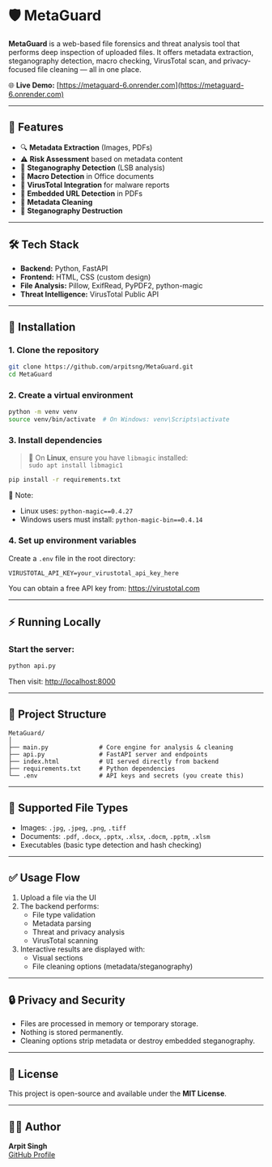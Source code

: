 
# 🛡️ MetaGuard

**MetaGuard** is a web-based file forensics and threat analysis tool that performs deep inspection of uploaded files. It offers metadata extraction, steganography detection, macro checking, VirusTotal scan, and privacy-focused file cleaning — all in one place.

🌐 **Live Demo:** [https://metaguard-6.onrender.com](https://metaguard-6.onrender.com)

---

## 📌 Features

- 🔍 **Metadata Extraction** (Images, PDFs)
- ⚠️ **Risk Assessment** based on metadata content
- 🧬 **Steganography Detection** (LSB analysis)
- 📜 **Macro Detection** in Office documents
- 🦠 **VirusTotal Integration** for malware reports
- 🔗 **Embedded URL Detection** in PDFs
- 🧹 **Metadata Cleaning**
- 🔧 **Steganography Destruction**

---

## 🛠️ Tech Stack

- **Backend:** Python, FastAPI
- **Frontend:** HTML, CSS (custom design)
- **File Analysis:** Pillow, ExifRead, PyPDF2, python-magic
- **Threat Intelligence:** VirusTotal Public API

---

## 🚀 Installation

### 1. Clone the repository

```bash
git clone https://github.com/arpitsng/MetaGuard.git
cd MetaGuard
```

### 2. Create a virtual environment

```bash
python -m venv venv
source venv/bin/activate  # On Windows: venv\Scripts\activate
```

### 3. Install dependencies

> 🐧 On **Linux**, ensure you have `libmagic` installed:  
> `sudo apt install libmagic1`

```bash
pip install -r requirements.txt
```

📌 Note:
- Linux uses: `python-magic==0.4.27`
- Windows users must install: `python-magic-bin==0.4.14`

### 4. Set up environment variables

Create a `.env` file in the root directory:

```env
VIRUSTOTAL_API_KEY=your_virustotal_api_key_here
```

You can obtain a free API key from: https://virustotal.com

---

## ⚡ Running Locally

### Start the server:

```bash
python api.py
```

Then visit: [http://localhost:8000](http://localhost:8000)

---

## 📂 Project Structure

```
MetaGuard/
│
├── main.py              # Core engine for analysis & cleaning
├── api.py               # FastAPI server and endpoints
├── index.html           # UI served directly from backend
├── requirements.txt     # Python dependencies
└── .env                 # API keys and secrets (you create this)
```

---

## 🧪 Supported File Types

- Images: `.jpg`, `.jpeg`, `.png`, `.tiff`
- Documents: `.pdf`, `.docx`, `.pptx`, `.xlsx`, `.docm`, `.pptm`, `.xlsm`
- Executables (basic type detection and hash checking)

---

## ✅ Usage Flow

1. Upload a file via the UI
2. The backend performs:
   - File type validation
   - Metadata parsing
   - Threat and privacy analysis
   - VirusTotal scanning
3. Interactive results are displayed with:
   - Visual sections
   - File cleaning options (metadata/steganography)

---

## 🔒 Privacy and Security

- Files are processed in memory or temporary storage.
- Nothing is stored permanently.
- Cleaning options strip metadata or destroy embedded steganography.

---

## 📜 License

This project is open-source and available under the **MIT License**.

---

## 👨‍💻 Author

**Arpit Singh**  
[GitHub Profile](https://github.com/arpitsng)
